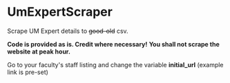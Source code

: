 # UmExpertScraper
Scrape UM Expert details to ~~good-old~~ csv.

**Code is provided as is. Credit where necessary!**
**You shall not scrape the website at peak hour.**

Go to your faculty's staff listing and change the variable __initial_url__ (example link is pre-set)
